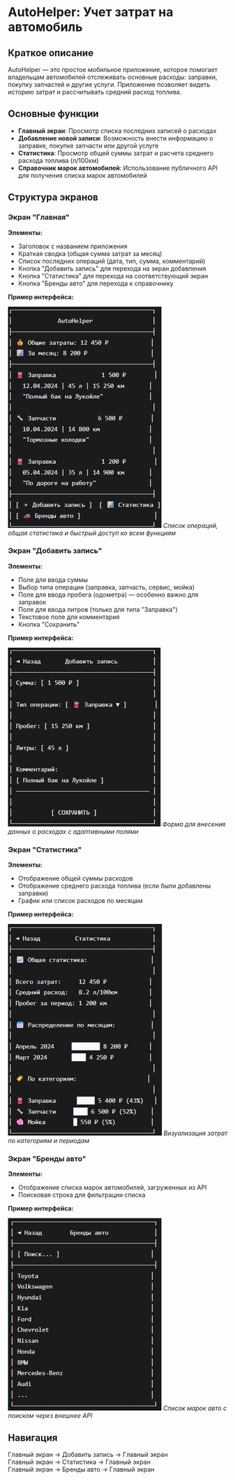 # AutoHelper: Учет затрат на автомобиль

## Краткое описание

AutoHelper — это простое мобильное приложение, которое помогает владельцам автомобилей отслеживать основные расходы: заправки, покупку запчастей и другие услуги. Приложение позволяет видеть историю затрат и рассчитывать средний расход топлива.

## Основные функции

- **Главный экран**: Просмотр списка последних записей о расходах
- **Добавление новой записи**: Возможность внести информацию о заправке, покупке запчасти или другой услуге
- **Статистика**: Просмотр общей суммы затрат и расчета среднего расхода топлива (л/100км)
- **Справочник марок автомобилей**: Использование публичного API для получения списка марок автомобилей

## Структура экранов

### Экран "Главная"

**Элементы:**
- Заголовок с названием приложения
- Краткая сводка (общая сумма затрат за месяц)
- Список последних операций (дата, тип, сумма, комментарий)
- Кнопка "Добавить запись" для перехода на экран добавления
- Кнопка "Статистика" для перехода на соответствующий экран
- Кнопка "Бренды авто" для перехода к справочнику

**Пример интерфейса:**

![Главный экран AutoHelper](images/home_screen.png)
*Список операций, общая статистика и быстрый доступ ко всем функциям*

### Экран "Добавить запись"

**Элементы:**
- Поле для ввода суммы
- Выбор типа операции (заправка, запчасть, сервис, мойка)
- Поле для ввода пробега (одометра) — особенно важно для заправок
- Поле для ввода литров (только для типа "Заправка")
- Текстовое поле для комментария
- Кнопка "Сохранить"

**Пример интерфейса:**

![Добавление записи](images/add_screen.png)
*Форма для внесения данных о расходах с адаптивными полями*

### Экран "Статистика"

**Элементы:**
- Отображение общей суммы расходов
- Отображение среднего расхода топлива (если были добавлены заправки)
- График или список расходов по месяцам

**Пример интерфейса:**

![Статистика расходов](images/stats_screen.png)
*Визуализация затрат по категориям и периодам*

### Экран "Бренды авто"

**Элементы:**
- Отображение списка марок автомобилей, загруженных из API
- Поисковая строка для фильтрации списка

**Пример интерфейса:**

![Бренды автомобилей](images/brands_screen.png)
*Список марок авто с поиском через внешнее API*

## Навигация

Главный экран → Добавить запись → Главный экран  
Главный экран → Статистика → Главный экран  
Главный экран → Бренды авто → Главный экран
